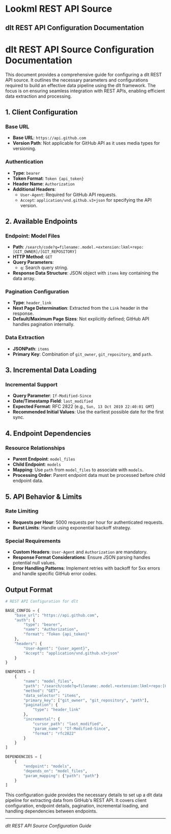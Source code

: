 # Lookml REST API Source

## dlt REST API Configuration Documentation

# dlt REST API Source Configuration Documentation

This document provides a comprehensive guide for configuring a dlt REST API source. It outlines the necessary parameters and configurations required to build an effective data pipeline using the dlt framework. The focus is on ensuring seamless integration with REST APIs, enabling efficient data extraction and processing.

## 1. Client Configuration

### Base URL
- **Base URL**: `https://api.github.com`
- **Version Path**: Not applicable for GitHub API as it uses media types for versioning.

### Authentication
- **Type**: `bearer`
- **Token Format**: `Token {api_token}`
- **Header Name**: `Authorization`
- **Additional Headers**:
  - `User-Agent`: Required for GitHub API requests.
  - `Accept`: `application/vnd.github.v3+json` for specifying the API version.

## 2. Available Endpoints

### Endpoint: Model Files
- **Path**: `/search/code?q=filename:.model.+extension:lkml+repo:[GIT_OWNER]/[GIT_REPOSITORY]`
- **HTTP Method**: `GET`
- **Query Parameters**: 
  - `q`: Search query string.
- **Response Data Structure**: JSON object with `items` key containing the data array.

### Pagination Configuration
- **Type**: `header_link`
- **Next Page Determination**: Extracted from the `Link` header in the response.
- **Default/Maximum Page Sizes**: Not explicitly defined; GitHub API handles pagination internally.

### Data Extraction
- **JSONPath**: `items`
- **Primary Key**: Combination of `git_owner`, `git_repository`, and `path`.

## 3. Incremental Data Loading

### Incremental Support
- **Query Parameter**: `If-Modified-Since`
- **Date/Timestamp Field**: `last_modified`
- **Expected Format**: RFC 2822 (e.g., `Sun, 13 Oct 2019 22:40:01 GMT`)
- **Recommended Initial Values**: Use the earliest possible date for the first sync.

## 4. Endpoint Dependencies

### Resource Relationships
- **Parent Endpoint**: `model_files`
- **Child Endpoint**: `models`
- **Mapping**: Use `path` from `model_files` to associate with `models`.
- **Processing Order**: Parent endpoint data must be processed before child endpoint data.

## 5. API Behavior & Limits

### Rate Limiting
- **Requests per Hour**: 5000 requests per hour for authenticated requests.
- **Burst Limits**: Handle using exponential backoff strategy.

### Special Requirements
- **Custom Headers**: `User-Agent` and `Authorization` are mandatory.
- **Response Format Considerations**: Ensure JSON parsing handles potential null values.
- **Error Handling Patterns**: Implement retries with backoff for 5xx errors and handle specific GitHub error codes.

## Output Format

```python
# REST API Configuration for dlt

BASE_CONFIG = {
    "base_url": "https://api.github.com",
    "auth": {
        "type": "bearer",
        "name": "Authorization",
        "format": "Token {api_token}"
    },
    "headers": {
        "User-Agent": "{user_agent}",
        "Accept": "application/vnd.github.v3+json"
    }
}

ENDPOINTS = [
    {
        "name": "model_files",
        "path": "/search/code?q=filename:.model.+extension:lkml+repo:[GIT_OWNER]/[GIT_REPOSITORY]",
        "method": "GET",
        "data_selector": "items",
        "primary_key": ["git_owner", "git_repository", "path"],
        "pagination": {
            "type": "header_link"
        },
        "incremental": {
            "cursor_path": "last_modified",
            "param_name": "If-Modified-Since",
            "format": "rfc2822"
        }
    }
]

DEPENDENCIES = [
    {
        "endpoint": "models",
        "depends_on": "model_files",
        "param_mapping": {"path": "path"}
    }
]
```

This configuration guide provides the necessary details to set up a dlt data pipeline for extracting data from GitHub's REST API. It covers client configuration, endpoint details, pagination, incremental loading, and handling dependencies between endpoints.

---
*dlt REST API Source Configuration Guide*